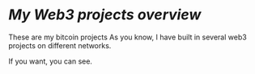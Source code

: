 
# <i>My Web3 projects overview</i>

These are my bitcoin projects
As you know, I have built in several web3 projects on different networks.
<div>If you want, you can see.</div>




